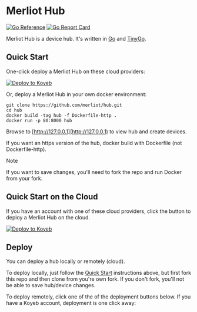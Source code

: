 # Merliot Hub

[![Go Reference](https://pkg.go.dev/badge/pkg.dev.go/github.com/merliot/hub.svg)](https://pkg.go.dev/github.com/merliot/hub)
[![Go Report Card](https://goreportcard.com/badge/github.com/merliot/hub)](https://goreportcard.com/report/github.com/merliot/hub)

Merliot Hub is a device hub.  It's written in [Go](go.dev) and [TinyGo](tinygo.org).

## Quick Start

One-click deploy a Merliot Hub on these cloud providers:

[![Deploy to Koyeb](https://www.koyeb.com/static/images/deploy/button.svg)](https://app.koyeb.com/deploy?type=git&repository=github.com/merliot/hub&branch=main&name=hub&builder=dockerfile)

Or, deploy a Merliot Hub in your own docker environment:

```
git clone https://github.com/merliot/hub.git
cd hub
docker build -tag hub -f Dockerfile-http .
docker run -p 80:8000 hub
```

Browse to [http://127.0.0.1](http://127.0.0.1) to view hub and create devices.

If you want an https version of the hub, docker build with Dockerfile (not Dockerfile-http).

> [!NOTE]
> If you want to save changes, you'll need to fork the repo and run Docker from your fork.

## Quick Start on the Cloud

If you have an account with one of these cloud providers, click the button to deploy a Merliot Hub on the cloud.

[![Deploy to Koyeb](https://www.koyeb.com/static/images/deploy/button.svg)](https://app.koyeb.com/deploy?type=git&repository=github.com/merliot/hub&branch=main&name=hub&builder=dockerfile)

## Deploy

You can deploy a hub locally or remotely (cloud).

To deploy locally, just follow the [Quick Start](#quick-start) instructions above, but first fork this repo and then clone from you're own fork.  If you don't fork, you'll not be able to save hub/device changes.

To deploy remotely, click one of the of the deployment buttons below.
If you have a Koyeb account, deployment is one click away:



